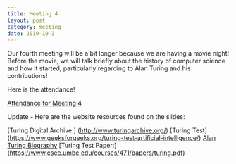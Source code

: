 ```yaml
---
title: Meeting 4
layout: post
category: meeting
date: 2019-10-3
---
```


Our fourth meeting will be a bit longer because we are having a movie night! 
Before the movie, we will talk briefly about the history of computer science and how it started, 
particularly regarding to Alan Turing and his contributions!

Here is the attendance!

[Attendance for Meeting 4](https://forms.gle/n4tMBbnUw9rcevJBA)



Update - Here are the website resources found on the slides:

[Turing Digital Archive:] (http://www.turingarchive.org/)
[Turing Test] (https://www.geeksforgeeks.org/turing-test-artificial-intelligence/)
[Alan Turing Biography](https://www.livescience.com/29483-alan-turing.html)
[Turing Test Paper:] (https://www.csee.umbc.edu/courses/471/papers/turing.pdf)



